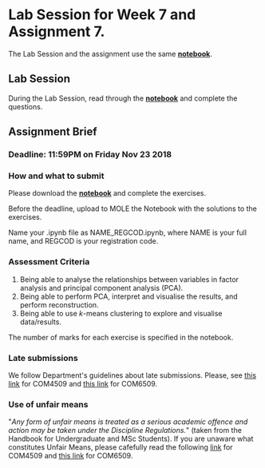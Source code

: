 # Lab Session for Week 7 and Assignment 7. 

The Lab Session and the assignment use the same **[notebook](lab_session_week7.ipynb)**.

## Lab Session 

During the Lab Session, read through the **[notebook](lab_session_week7.ipynb)** and complete the questions.

## Assignment Brief

### Deadline: 11:59PM on Friday Nov 23 2018

### How and what to submit

Please download the **[notebook](lab_session_week7.ipynb)** and complete the exercises. 

Before the deadline, upload to MOLE the Notebook with the solutions to the exercises.

Name your .ipynb file as NAME_REGCOD.ipynb, where NAME is your full name, and REGCOD is your registration code.  

### Assessment Criteria

1. Being able to analyse the relationships between variables in factor analysis and principal component analysis (PCA).
2. Being able to perform PCA, interpret and visualise the results, and perform reconstruction.
3. Being able to use $k$-means clustering to explore and visualise data/results.

The number of marks for each exercise is specified in the notebook.

### Late submissions

We follow Department's guidelines about late submissions. Please, see [this link](https://sites.google.com/sheffield.ac.uk/comughandbook-201819/general-information/assessment/late-submission) for COM4509 and [this link](https://sites.google.com/sheffield.ac.uk/pgtstudenthandbook2018-19/menu/assessment/late-submission?authuser=0) for COM6509.

### Use of unfair means

"*Any form of unfair means is treated as a serious academic offence and action may be taken under the Discipline Regulations.*" (taken from the Handbook for Undergraduate and MSc Students). If you are unaware what constitutes Unfair Means, please cafefully read the following [link](https://sites.google.com/sheffield.ac.uk/comughandbook-201819/general-information/assessment/unfair-means) for COM4509 and [this link](https://sites.google.com/sheffield.ac.uk/pgtstudenthandbook2018-19/menu/assessment/unfair-means?authuser=0) for COM6509.







